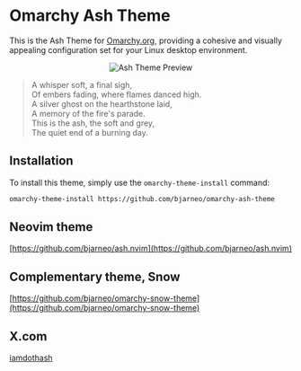 # Omarchy Ash Theme

This is the Ash Theme for [Omarchy.org](https://omarchy.org), providing a cohesive and visually appealing configuration set for your Linux desktop environment.

<p align="center">
  <img src="theme.png" alt="Ash Theme Preview">
</p>

>A whisper soft, a final sigh,  
>Of embers fading, where flames danced high.  
>A silver ghost on the hearthstone laid,  
>A memory of the fire's parade.  
>This is the ash, the soft and grey,  
>The quiet end of a burning day.  

## Installation

To install this theme, simply use the `omarchy-theme-install` command:

```bash
omarchy-theme-install https://github.com/bjarneo/omarchy-ash-theme
```

## Neovim theme
[https://github.com/bjarneo/ash.nvim](https://github.com/bjarneo/ash.nvim)

## Complementary theme, Snow
[https://github.com/bjarneo/omarchy-snow-theme](https://github.com/bjarneo/omarchy-snow-theme)

## X.com
[iamdothash](https://x.com/iamdothash)
